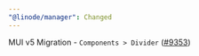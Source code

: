 ```yaml
---
"@linode/manager": Changed
---
```


MUI v5 Migration - `Components > Divider` ([#9353](https://github.com/linode/manager/pull/9353))

